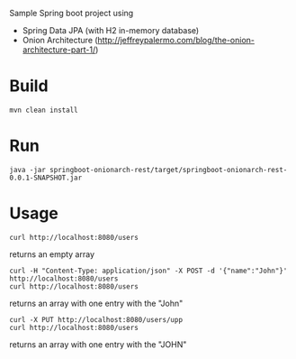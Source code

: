 Sample Spring boot project using

* Spring Data JPA (with H2 in-memory database)
* Onion Architecture (http://jeffreypalermo.com/blog/the-onion-architecture-part-1/)

# Build

    mvn clean install

# Run

    java -jar springboot-onionarch-rest/target/springboot-onionarch-rest-0.0.1-SNAPSHOT.jar

# Usage

    curl http://localhost:8080/users
    
returns an empty array

    curl -H "Content-Type: application/json" -X POST -d '{"name":"John"}' http://localhost:8080/users
    curl http://localhost:8080/users
    
returns an array with one entry with the "John"

    curl -X PUT http://localhost:8080/users/upp
    curl http://localhost:8080/users
    
returns an array with one entry with the "JOHN"
    
    
